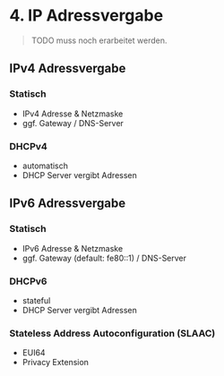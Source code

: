 # 4. IP Adressvergabe

> TODO muss noch erarbeitet werden.

## IPv4 Adressvergabe 
### Statisch 
- IPv4 Adresse & Netzmaske
- ggf. Gateway / DNS-Server

### DHCPv4
- automatisch
- DHCP Server vergibt Adressen

## IPv6 Adressvergabe
### Statisch
- IPv6 Adresse & Netzmaske
- ggf. Gateway (default: fe80::1) / DNS-Server

### DHCPv6 
- stateful
- DHCP Server vergibt Adressen

### Stateless Address Autoconfiguration (SLAAC)
- EUI64
- Privacy Extension
